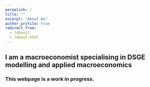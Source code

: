```yaml
---
permalink: /
title: ""
excerpt: "About me"
author_profile: true
redirect_from: 
  - /about/
  - /about.html
---
```

## I am a macroeconomist specialising in DSGE modelling and applied macroeconomics
### This webpage is a work in progress.

